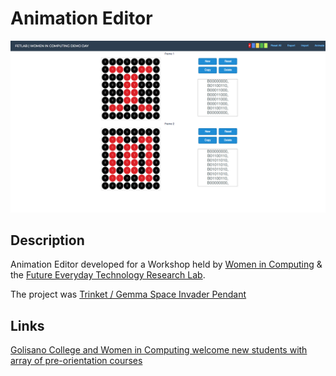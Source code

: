 # Animation Editor

![Image of the Animation Editor](https://raw.githubusercontent.com/kchimbo/animation-editor/master/screenshot--2017-12-04-14-28-58.png)

## Description

Animation Editor developed for a Workshop held by [Women in Computing](http://wic.rit.edu) & the [Future Everyday Technology Research Lab](http://fetlab.rit.edu).

The project was [Trinket / Gemma Space Invader Pendant](https://learn.adafruit.com/trinket-slash-gemma-space-invader-pendant/overview)

## Links

[Golisano College and Women in Computing welcome new students with array of pre-orientation courses](https://www.rit.edu/gccis/news/golisano-college-and-women-computing-welcome-new-students-array-pre-orientation-courses)

